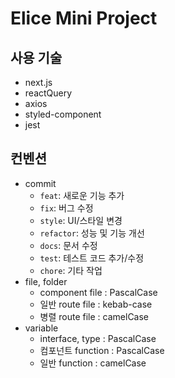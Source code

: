 # Elice Mini Project


## 사용 기술
- next.js
- reactQuery
- axios
- styled-component
- jest

## 컨벤션
- commit
  - `feat`: 새로운 기능 추가
  - `fix`: 버그 수정
  - `style`: UI/스타일 변경
  - `refactor`: 성능 및 기능 개선
  - `docs`: 문서 수정
  - `test`: 테스트 코드 추가/수정
  - `chore`: 기타 작업
- file, folder
  - component file : PascalCase
  - 일반 route file : kebab-case
  - 병렬 route file : camelCase
- variable
  - interface, type : PascalCase
  - 컴포넌트 function : PascalCase
  - 일반 function : camelCase